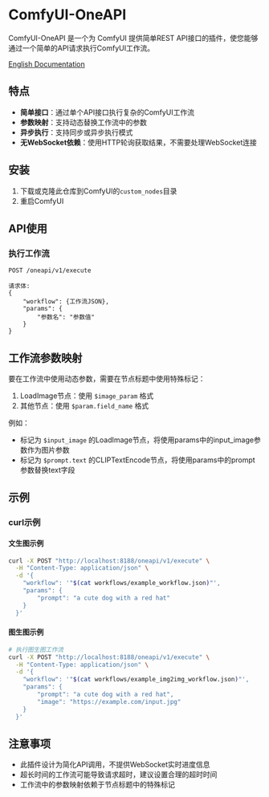 # ComfyUI-OneAPI

ComfyUI-OneAPI 是一个为 ComfyUI 提供简单REST API接口的插件，使您能够通过一个简单的API请求执行ComfyUI工作流。

[English Documentation](README.md)

## 特点

- **简单接口**：通过单个API接口执行复杂的ComfyUI工作流
- **参数映射**：支持动态替换工作流中的参数
- **异步执行**：支持同步或异步执行模式
- **无WebSocket依赖**：使用HTTP轮询获取结果，不需要处理WebSocket连接

## 安装

1. 下载或克隆此仓库到ComfyUI的`custom_nodes`目录
2. 重启ComfyUI

## API使用

### 执行工作流

```
POST /oneapi/v1/execute

请求体:
{
    "workflow": {工作流JSON},
    "params": {
        "参数名": "参数值"
    }
}
```

## 工作流参数映射

要在工作流中使用动态参数，需要在节点标题中使用特殊标记：

1. LoadImage节点：使用 `$image_param` 格式
2. 其他节点：使用 `$param.field_name` 格式

例如：

- 标记为 `$input_image` 的LoadImage节点，将使用params中的input_image参数作为图片参数
- 标记为 `$prompt.text` 的CLIPTextEncode节点，将使用params中的prompt参数替换text字段

## 示例

### curl示例

#### 文生图示例

```bash
curl -X POST "http://localhost:8188/oneapi/v1/execute" \
  -H "Content-Type: application/json" \
  -d '{
    "workflow": '"$(cat workflows/example_workflow.json)"',
    "params": {
        "prompt": "a cute dog with a red hat"
    }
  }'
```

#### 图生图示例

```bash
# 执行图生图工作流
curl -X POST "http://localhost:8188/oneapi/v1/execute" \
  -H "Content-Type: application/json" \
  -d '{
    "workflow": '"$(cat workflows/example_img2img_workflow.json)"',
    "params": {
        "prompt": "a cute dog with a red hat",
        "image": "https://example.com/input.jpg"
    }
  }'
```

## 注意事项

- 此插件设计为简化API调用，不提供WebSocket实时进度信息
- 超长时间的工作流可能导致请求超时，建议设置合理的超时时间
- 工作流中的参数映射依赖于节点标题中的特殊标记 